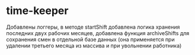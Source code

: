 # time-keeper
Добавлены логгеры, в методе startShift добавлена логика хранения последних двух рабочих месяцев, 
добавлена функция archiveShifts для сохранения смен в отдельной базе данных (она применяется при удалении третьего месяца из массива и при увольнении работника)